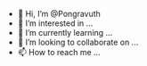 - 👋 Hi, I’m @Pongravuth
- 👀 I’m interested in ...
- 🌱 I’m currently learning ...
- 💞️ I’m looking to collaborate on ...
- 📫 How to reach me ...

<!---
Pongravuth/Pongravuth is a ✨ special ✨ repository because its `README.md` (this file) appears on your GitHub profile.
You can click the Preview link to take a look at your changes.
--->
